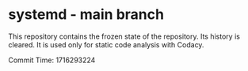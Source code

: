 # systemd - main branch

This repository contains the frozen state of the repository.
Its history is cleared. It is used only for static code
analysis with Codacy.

Commit Time: 1716293224
